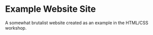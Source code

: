 # Example Website Site

A somewhat brutalist website created as an example in the HTML/CSS workshop.
